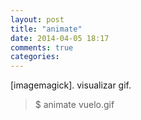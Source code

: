```yaml
---
layout: post
title: "animate"
date: 2014-04-05 18:17
comments: true
categories: 
---
```

[imagemagick]. visualizar gif.

>$ animate vuelo.gif

